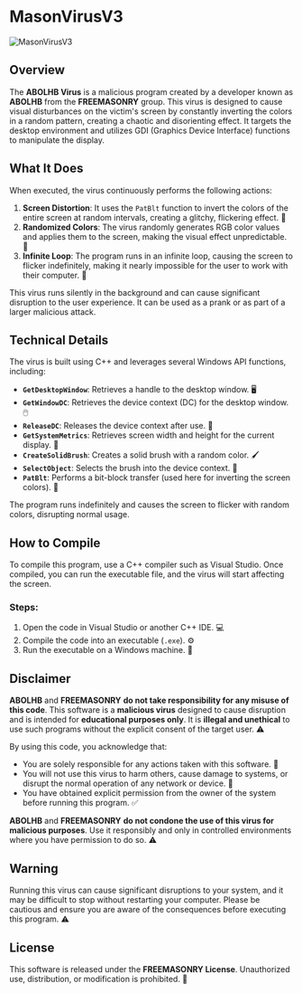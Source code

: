 # MasonVirusV3

![MasonVirusV3](https://i.ibb.co/R2rKXqY/image.png)

## Overview

The **ABOLHB Virus** is a malicious program created by a developer known as **ABOLHB** from the **FREEMASONRY** group. This virus is designed to cause visual disturbances on the victim's screen by constantly inverting the colors in a random pattern, creating a chaotic and disorienting effect. It targets the desktop environment and utilizes GDI (Graphics Device Interface) functions to manipulate the display.

## What It Does

When executed, the virus continuously performs the following actions:

1. **Screen Distortion**: It uses the `PatBlt` function to invert the colors of the entire screen at random intervals, creating a glitchy, flickering effect. 🎨
2. **Randomized Colors**: The virus randomly generates RGB color values and applies them to the screen, making the visual effect unpredictable. 🌈
3. **Infinite Loop**: The program runs in an infinite loop, causing the screen to flicker indefinitely, making it nearly impossible for the user to work with their computer. 🔁

This virus runs silently in the background and can cause significant disruption to the user experience. It can be used as a prank or as part of a larger malicious attack.

## Technical Details

The virus is built using C++ and leverages several Windows API functions, including:

- **`GetDesktopWindow`**: Retrieves a handle to the desktop window. 🖥️
- **`GetWindowDC`**: Retrieves the device context (DC) for the desktop window. 🖱️
- **`ReleaseDC`**: Releases the device context after use. 🔄
- **`GetSystemMetrics`**: Retrieves screen width and height for the current display. 📏
- **`CreateSolidBrush`**: Creates a solid brush with a random color. 🖌️
- **`SelectObject`**: Selects the brush into the device context. 🎨
- **`PatBlt`**: Performs a bit-block transfer (used here for inverting the screen colors). 🔲

The program runs indefinitely and causes the screen to flicker with random colors, disrupting normal usage.

## How to Compile

To compile this program, use a C++ compiler such as Visual Studio. Once compiled, you can run the executable file, and the virus will start affecting the screen.

### Steps:
1. Open the code in Visual Studio or another C++ IDE. 💻
2. Compile the code into an executable (`.exe`). ⚙️
3. Run the executable on a Windows machine. 🚀

## Disclaimer

**ABOLHB** and **FREEMASONRY** **do not take responsibility for any misuse of this code**. This software is a **malicious virus** designed to cause disruption and is intended for **educational purposes only**. It is **illegal and unethical** to use such programs without the explicit consent of the target user. ⚠️

By using this code, you acknowledge that:

- You are solely responsible for any actions taken with this software. 🛑
- You will not use this virus to harm others, cause damage to systems, or disrupt the normal operation of any network or device. 🚫
- You have obtained explicit permission from the owner of the system before running this program. ✅

**ABOLHB** and **FREEMASONRY** **do not condone the use of this virus for malicious purposes**. Use it responsibly and only in controlled environments where you have permission to do so. ⚠️

## Warning

Running this virus can cause significant disruptions to your system, and it may be difficult to stop without restarting your computer. Please be cautious and ensure you are aware of the consequences before executing this program. ⚠️

## License

This software is released under the **FREEMASONRY License**. Unauthorized use, distribution, or modification is prohibited. 🚫
